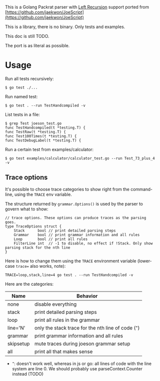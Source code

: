 This is a Golang Packrat parser with [Left Recursion](https://raw.githubusercontent.com/jaekwon/JoeScript/master/docs/ipplrs_douglass.pdf) support ported from [https://github.com/jaekwon/JoeScript](https://github.com/jaekwon/JoeScript)

This is a library, there is no binary. Only tests and examples.

This doc is still TODO.

The port is as literal as possible.

# Usage

Run all tests recursively:

```
$ go test ./...
```

Run named test:

```
$ go test . --run TestHandcompiled -v
```

List tests in a file:

```
$ grep Test joeson_test.go 
func TestHandcompiled(t *testing.T) {
func TestRaw(t *testing.T) {
func Test100Times(t *testing.T) {
func TestDebugLabel(t *testing.T) {
```

Run a certain test from examples/calculator:

```
$ go test examples/calculator/calculator_test.go --run Test_73_plus_4 -v
```

## Trace options

It's possible to choose trace categories to show right from the command-line, using the `TRACE` env variable.

The structure returned by `grammar.Options()` is used by the parser to govern what to show:

```golang
// trace options. These options can produce traces as the parsing goes.
type TraceOptions struct {
	Stack      bool // print detailed parsing steps
    Grammar    bool // print grammar information and all rules
	Loop       bool // print all rules
	FilterLine int  // -1 to disable, no effect if !Stack. Only show parsing stack for the nth line
}
```

Here is how to change them using the `TRACE` environment variable (lower-case `trace=` also works, note):
```
TRACE=loop,stack,line=4 go test . --run TestHandcompiled -v
```

Here are the categories:

| Name       | Behavior                                          |
| ---------- | ------------------------------------------------  |
| none       | disable everything                                |
| stack      | print detailed parsing steps                      |
| loop       | print all rules in the grammar                    |
| line='N'   | only the stack trace for the nth line of code (⁺) |
| grammar    | print grammar information and all rules           |
| skipsetup  | mute traces during joeson grammar setup           |
| all        | print all that makes sense                        |

* ⁺: doesn't work well, whereas in js or go: all lines of code with the line system are line 0. We should probably use parseContext.Counter instead (TODO)
